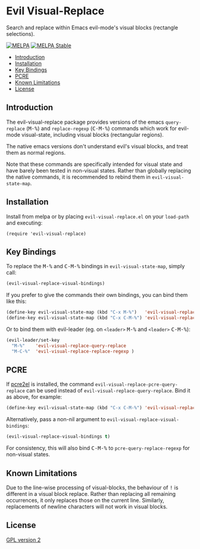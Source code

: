 # Evil Visual-Replace

Search and replace within Emacs evil-mode's visual blocks (rectangle selections).

[![MELPA](https://melpa.org/packages/evil-visual-replace-badge.svg)](https://melpa.org/#/evil-visual-replace)
[![MELPA Stable](https://stable.melpa.org/packages/evil-visual-replace-badge.svg)](https://stable.melpa.org/#/evil-visual-replace)

- [Introduction](#introduction)
- [Installation](#installation)
- [Key Bindings](#key-bindings)
- [PCRE](#pcre)
- [Known Limitations](#known-limitations)
- [License](#license)

## Introduction

The evil-visual-replace package provides versions of the emacs `query-replace`
(<kbd>M-%</kbd>) and `replace-regexp` (<kbd>C-M-%</kbd>) commands which work
for evil-mode visual-state, including visual blocks (rectangular regions).

The native emacs versions don't understand evil's visual blocks, and treat them
as normal regions.

Note that these commands are specifically intended for visual state and have
barely been tested in non-visual states. Rather than globally replacing
the native commands, it is recommended to rebind them in `evil-visual-state-map`.

## Installation

Install from melpa or by placing `evil-visual-replace.el` on your `load-path` and
executing:

    (require 'evil-visual-replace)

## Key Bindings

To replace the <kbd>M-%</kbd> and <kbd>C-M-%</kbd> bindings in
`evil-visual-state-map`, simply call:

```lisp
(evil-visual-replace-visual-bindings)
```

If you prefer to give the commands their own bindings, you can bind them like this:

```lisp
(define-key evil-visual-state-map (kbd "C-x M-%")   'evil-visual-replace-query-replace)
(define-key evil-visual-state-map (kbd "C-x C-M-%") 'evil-visual-replace-replace-regexp)
```

Or to bind them with evil-leader (eg. on <kbd>`<leader>`</kbd> <kbd>M-%</kbd> and
<kbd>`<leader>`</kbd> <kbd>C-M-%</kbd>):

```lisp
(evil-leader/set-key
  "M-%"    'evil-visual-replace-query-replace
  "M-C-%"  'evil-visual-replace-replace-regexp )
```

## PCRE

If [pcre2el](https://github.com/joddie/pcre2el) is installed, the command
`evil-visual-replace-pcre-query-replace` can be used instead of
`evil-visual-replace-query-replace`. Bind it as above, for example:

```lisp
(define-key evil-visual-state-map (kbd "C-x C-M-%") 'evil-visual-replace-replace-regexp)
```

Alternatively, pass a non-nil argument to `evil-visual-replace-visual-bindings`:

```lisp
(evil-visual-replace-visual-bindings t)
```

For consistency, this will also bind <kbd>C-M-%</kbd> to
`pcre-query-replace-regexp` for non-visual states.

## Known Limitations

Due to the line-wise processing of visual-blocks, the behaviour of <kbd>!</kbd>
is different in a visual block replace. Rather than replacing all remaining
occurrences, it only replaces those on the current line. Similarly, replacements
of newline characters will not work in visual blocks.

## License

[GPL version 2](https://www.gnu.org/licenses/old-licenses/gpl-2.0.en.html)
